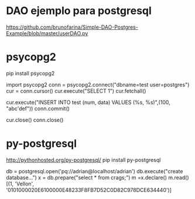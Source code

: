 # DAO ejemplo para postgresql
https://github.com/brunofarina/Simple-DAO-Postgres-Example/blob/master/userDAO.py


# psycopg2
pip install psycopg2

import psycopg2
conn = psycopg2.connect("dbname=test user=postgres")
cur = conn.cursor()
cur.execute("SELECT 1")
cur.fetchall()

cur.execute("INSERT INTO test (num, data) VALUES (%s, %s)",(100, "abc'def"))
conn.commit()

cur.close()
conn.close()




# py-postgresql
http://pythonhosted.org/py-postgresql/
pip install py-postgresql

db = postgresql.open('pq://adrian@localhost/adrian')
db.execute("create database...")
x = db.prepare("select * from crags;")
m =x.declare()
m.read()
[(1, 'Vellon', '0101000020E6100000E48233F8FB7D52C0D82C978DCE634440')]


